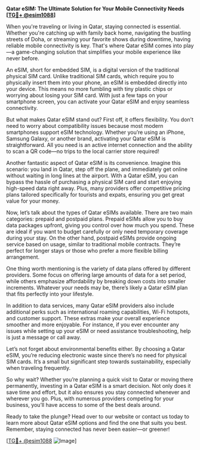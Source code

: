 **Qatar eSIM: The Ultimate Solution for Your Mobile Connectivity Needs [[TG💪+ @esim1088](https://t.me/s/esim1088)]**

When you're traveling or living in Qatar, staying connected is essential. Whether you're catching up with family back home, navigating the bustling streets of Doha, or streaming your favorite shows during downtime, having reliable mobile connectivity is key. That's where Qatar eSIM comes into play—a game-changing solution that simplifies your mobile experience like never before.

An eSIM, short for embedded SIM, is a digital version of the traditional physical SIM card. Unlike traditional SIM cards, which require you to physically insert them into your phone, an eSIM is embedded directly into your device. This means no more fumbling with tiny plastic chips or worrying about losing your SIM card. With just a few taps on your smartphone screen, you can activate your Qatar eSIM and enjoy seamless connectivity.

But what makes Qatar eSIM stand out? First off, it offers flexibility. You don’t need to worry about compatibility issues because most modern smartphones support eSIM technology. Whether you’re using an iPhone, Samsung Galaxy, or another brand, activating your Qatar eSIM is straightforward. All you need is an active internet connection and the ability to scan a QR code—no trips to the local carrier store required!

Another fantastic aspect of Qatar eSIM is its convenience. Imagine this scenario: you land in Qatar, step off the plane, and immediately get online without waiting in long lines at the airport. With a Qatar eSIM, you can bypass the hassle of purchasing a physical SIM card and start enjoying high-speed data right away. Plus, many providers offer competitive pricing plans tailored specifically for tourists and expats, ensuring you get great value for your money.

Now, let’s talk about the types of Qatar eSIMs available. There are two main categories: prepaid and postpaid plans. Prepaid eSIMs allow you to buy data packages upfront, giving you control over how much you spend. These are ideal if you want to budget carefully or only need temporary coverage during your stay. On the other hand, postpaid eSIMs provide ongoing service based on usage, similar to traditional mobile contracts. They’re perfect for longer stays or those who prefer a more flexible billing arrangement.

One thing worth mentioning is the variety of data plans offered by different providers. Some focus on offering large amounts of data for a set period, while others emphasize affordability by breaking down costs into smaller increments. Whatever your needs may be, there’s likely a Qatar eSIM plan that fits perfectly into your lifestyle.

In addition to data services, many Qatar eSIM providers also include additional perks such as international roaming capabilities, Wi-Fi hotspots, and customer support. These extras make your overall experience smoother and more enjoyable. For instance, if you ever encounter any issues while setting up your eSIM or need assistance troubleshooting, help is just a message or call away.

Let’s not forget about environmental benefits either. By choosing a Qatar eSIM, you’re reducing electronic waste since there’s no need for physical SIM cards. It’s a small but significant step towards sustainability, especially when traveling frequently.

So why wait? Whether you’re planning a quick visit to Qatar or moving there permanently, investing in a Qatar eSIM is a smart decision. Not only does it save time and effort, but it also ensures you stay connected whenever and wherever you go. Plus, with numerous providers competing for your business, you’ll have access to some of the best deals around.

Ready to take the plunge? Head over to our website or contact us today to learn more about Qatar eSIM options and find the one that suits you best. Remember, staying connected has never been easier—or greener!

[[TG💪+ @esim1088](https://t.me/s/esim1088) ![Image](https://i.postimg.cc/Y0z9fWf4/image.png)]
